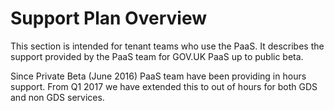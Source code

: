 # Support Plan Overview

This section is intended for tenant teams who use the PaaS. It describes the support provided by the PaaS team for GOV.UK PaaS up to public beta.

Since Private Beta (June 2016) PaaS team have been providing in hours support.
From Q1 2017 we have extended this to out of hours for both GDS and non GDS services.
